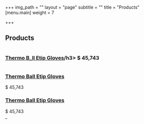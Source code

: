 +++
img_path = ""
layout = "page"
subtitle = ""
title = "Products"
[menu.main]
weight = 7

+++
<div class="container"> <!-- Section tittle --> <div class="row"> <div class="col-xl-12"> <div class="section-tittle mb-70"> <h2>Products</h2> </div> </div> </div> <div class="row"> <div class="col-xl-4 col-lg-4 col-md-6 col-sm-6"> <div class="single-new-pro mb-30 text-center"> <div class="product-img"> <img src="assets/img/gallery/new_product1.png" alt=""> </div> <div class="product-caption"> <h3><a href="product_details.html">Thermo B_ll Etip Gloves</a>/h3>
<span>$ 45,743</span>
</div>
</div>
</div>
<div class="col-xl-4 col-lg-4 col-md-6 col-sm-6">
<div class="single-new-pro mb-30 text-center">
<div class="product-img">
<img src="assets/img/gallery/new_product2.png" alt="">
</div>
<div class="product-caption">
<h3><a href="product_details.html">Thermo Ball Etip Gloves</a></h3>
<span>$ 45,743</span>
</div>
</div>
</div>
<div class="col-xl-4 col-lg-4 col-md-6 col-sm-6">
<div class="single-new-pro mb-30 text-center">
<div class="product-img">
<img src="assets/img/gallery/new_product3.png" alt="">
</div>
<div class="product-caption">
<h3><a href="product_details.html">Thermo Ball Etip Gloves</a></h3>
<span>$ 45,743</span>
</div>
</div>
</div>
</div>
</div>
_